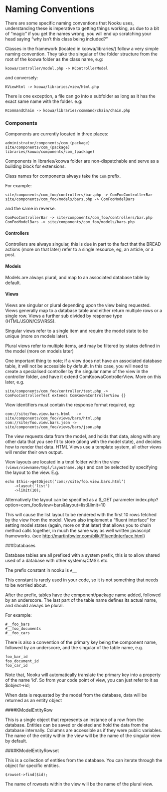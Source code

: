 # Naming Conventions

There are some specific naming conventions that Nooku uses, understanding these is imperative to getting things working, as due to a bit of “magic” if you get the names wrong, you will end up scratching your head saying “why isn’t this class being included?”

Classes in the framework (located in koowa/libraries/) follow a very simple naming convention. They take the singular of the folder structure from the root of the koowa folder as the class name, e.g:

	koowa/controller/model.php -> KControllerModel

and conversely:

	KViewHtml -> koowa/libraries/view/html.php

There is one exception, a file can go into a subfolder as long as it has the exact same name with the folder. e.g:

	KCommandChain -> koowa/libraries/command/chain/chain.php

### Components

Components are currently located in three places:

	administrator/components/com_(package)
	site/components/com_(package)
	libraries/koowa/components/com_(package)

Components in libraries/koowa folder are non-dispatchable and serve as a building block for extensions.

Class names for components always take the `Com` prefix.

For example:

	site/components/com_foo/controllers/bar.php -> ComFooControllerBar
	site/components/com_foo/models/bars.php -> ComFooModelBars

and the same in reverse.

	ComFooControllerBar -> site/components/com_foo/controllers/bar.php
	ComFooModelBars -> site/components/com_foo/models/bars.php

#### Controllers

Controllers are always singular, this is due in part to the fact that the BREAD actions (more on that later) refer to a single resource, eg, an article, or a post.

#### Models

Models are always plural, and map to an associated database table by default.

#### Views

Views are singular or plural depending upon the view being requested. Views generally map to a database table and either return multiple rows or a single row.
Views a further sub divided by response type (HTML/JSON/CSV/RSS).

Singular views refer to a single item and require the model state to be unique (more on models later).

Plural views refer to multiple items, and may be filtered by states defined in the model (more on models later)

One important thing to note; if a view does not have an associated database table, it will not be accessible by default. In this case, you will need to create a specialised controller by the singular name of the view in the controller folder, and have it extend ComKoowaControllerView. More on this later, e.g.

	site/components/com_foo/controller/test.php ->
	ComFooControllerTest extends ComKoowaControllerView {}

View identifiers must contain the response format required, eg:

	com://site/foo.view.bars.html	-> site/components/com_foo/views/bars/html.php
	com://site/foo.view.bars.json -> site/components/com_foo/views/bars/json.php

The view requests data from the model, and holds that data, along with any other data that you see fit to store (along with the model state), and decides how to render that data. HTML Views use a template system, all other views will render their own output.

View layouts are located in a tmpl folder within the view `(views/viewname/tmpl/layoutname.php)` and can be selected by specifying the layout to the view. E.g.

	echo $this->getObject(‘com://site/foo.view.bars.html’)
		->layout('list')
		->limit(10);

Alternatively the layout can be specified as a $_GET parameter
index.php?option=com_foo&view=bars&layout=list&limit=10

This will cause the list layout to be rendered with the first 10 rows fetched by the view from the model. Views also implement a “fluent interface” for setting model states (again, more on that later) that allows you to chain method calls together, in much the same way as well written javascript frameworks. (see http://martinfowler.com/bliki/FluentInterface.html)

###Databases

Database tables are all prefixed with a system prefix, this is to allow shared used of a database with other systems/CMS’s etc.

The prefix constant in nooku is `#__`

This constant is rarely used in your code, so it is not something that needs to be worried about.

After the prefix, tables have the component/package name added, followed by an underscore. The last part of the table name defines its actual name, and should always be plural.

For example:

	#__foo_bars
	#__foo_documents
	#__foo_cars

There is also a convention of the primary key being the component name, followed by an underscore, and the singular of the table name, e.g.

	foo_bar_id
	foo_document_id
	foo_car_id

Note that, Nooku will automatically translate the primary key into a property of the name ‘id’. So from your code point of view, you can just refer to it as $object->id;

When data is requested by the model from the database, data will be returned as an entity object

####KModelEntityRow

This is a single object that represents an instance of a row from the database. Entities can be saved or deleted and hold the data from the database internally. Columns are accessible as if they were public variables. The name of the entity within the view will be the name of the singular view by default.

####KModelEntityRowset

This is a collection of entities from the database. You can iterate through the object for specific entities.

	$rowset->find($id);

The name of rowsets within the view will be the name of the plural view.